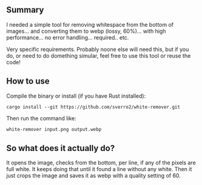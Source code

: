 ## Summary
I needed a simple tool for removing whitespace from the bottom of images... and converting them to webp (lossy, 60%)... with high performance... no error handling... required.. etc.

Very specific requirements. Probably noone else will need this, but if you do, or need to do domething simular, feel free to use this tool or reuse the code!

## How to use
Compile the binary or install (if you have Rust installed):
```
cargo install --git https://github.com/sverro2/white-remover.git
```

Then run the command like:
```bash
white-remover input.png output.webp
```

## So what does it actually do?
It opens the image, checks from the bottom, per line, if any of the pixels are full white. It keeps doing that until it found a line without any white. Then it just crops the image and saves it as webp with a quality setting of 60.
